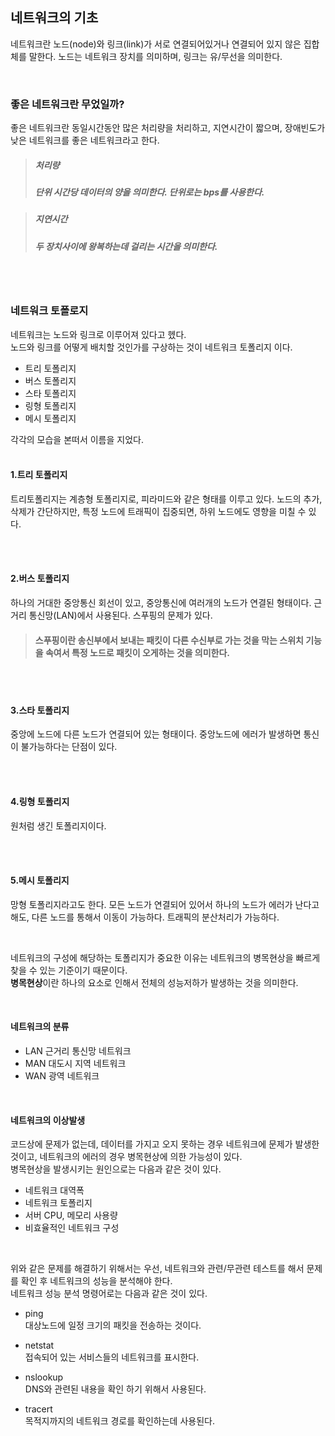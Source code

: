 ## 네트워크의 기초

네트워크란 노드(node)와 링크(link)가 서로 연결되어있거나 연결되어 있지 않은 집합체를 말한다. 노드는 네트워크 장치를 의미하며, 링크는 유/무선을 의미한다. 

<br>

### 좋은 네트워크란 무었일까?

좋은 네트워크란 동일시간동안 많은 처리량을 처리하고, 지연시간이 짧으며, 장애빈도가 낮은 네트워크를 좋은 네트워크라고 한다.

> ##### **처리량**
> ##### 단위 시간당 데이터의 양을 의미한다. 단위로는 bps를 사용한다.

> ##### **지연시간**
> ##### 두 장치사이에 왕복하는데 걸리는 시간을 의미한다.

<br>
<br>

### 네트워크 토폴로지
네트워크는 노드와 링크로 이루어져 있다고 헸다.<br>
노드와 링크를 어떻게 배치할 것인가를 구상하는 것이 네트워크 토폴리지 이다.

- 트리 토폴리지
- 버스 토폴리지
- 스타 토폴리지
- 링형 토폴리지
- 메시 토폴리지

각각의 모습을 본떠서 이름을 지었다.
<br>
<br>

#### 1.트리 토폴리지
트리토폴리지는 계층형 토폴리지로, 피라미드와 같은 형태를 이루고 있다.
노드의 추가, 삭제가 간단하지만, 특정 노드에 트래픽이 집중되면, 하위 노드에도 영향을 미칠 수 있다.

<br>
<br>

#### 2.버스 토폴리지
하나의 거대한 중앙통신 회선이 있고, 중앙통신에 여러개의 노드가 연결된 형태이다.
근거리 통신망(LAN)에서 사용된다. 스푸핑의 문제가 있다.

>#### 스푸핑이란 송신부에서 보내는 패킷이 다른 수신부로 가는 것을 막는 스위치 기능을 속여서 특정 노드로 패킷이 오게하는 것을 의미한다.


<br>
<br>

#### 3.스타 토폴리지
중앙에 노드에 다른 노드가 연결되어 있는 형태이다.
중앙노드에 에러가 발생하면 통신이 불가능하다는 단점이 있다.

<br>
<br>

#### 4.링형 토폴리지
원처럼 생긴 토폴리지이다.

<br>
<br>

#### 5.메시 토폴리지
망형 토폴리지라고도 한다. 모든 노드가 연결되어 있어서 하나의 노드가 에러가 난다고 해도, 다른 노드를 통해서 이동이 가능하다.
트래픽의 분산처리가 가능하다.

<br>

네트워크의 구성에 해당하는 토폴리지가 중요한 이유는 네트워크의 병목현상을 빠르게 찾을 수 있는 기준이기 때문이다. <br>
**병목현상**이란 하나의 요소로 인해서 전체의 성능저하가 발생하는 것을 의미한다. 

<br>

#### 네트워크의 분류

- LAN 근거리 통신망 네트워크
- MAN 대도시 지역 네트워크
- WAN 광역 네트워크


<br>

#### 네트워크의 이상발생

코드상에 문제가 없는데, 데이터를 가지고 오지 못하는 경우 네트워크에 문제가 발생한 것이고, 네트워크의 에러의 경우 병목현상에 의한 가능성이 있다. <br>
병목현상을 발생시키는 원인으로는 다음과 같은 것이 있다.

- 네트워크 대역폭
- 네트워크 토폴리지
- 서버 CPU, 메모리 사용량
- 비효율적인 네트워크 구성

<br>

위와 같은 문제를 해결하기 위해서는 우선, 네트워크와 관련/무관련 테스트를 해서 문제를 확인 후 네트워크의 성능을 분석해야 한다.<br>
네트워크 성능 분석 명령어로는 다음과 같은 것이 있다.

- ping<br>
대상노드에 일정 크기의 패킷을 전송하는 것이다.

- netstat<br>
접속되어 있는 서비스들의 네트워크를 표시한다.

- nslookup<br>
DNS와 관련된 내용을 확인 하기 위해서 사용된다.

- tracert<br>
목적지까지의 네트워크 경로를 확인하는데 사용된다.